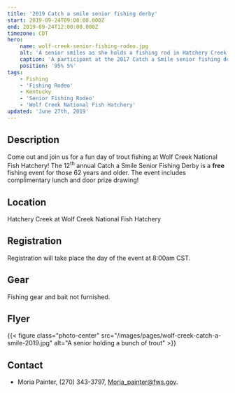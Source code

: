 ```yaml
---
title: '2019 Catch a smile senior fishing derby'
start: 2019-09-24T09:00:00.000Z
end: 2019-09-24T12:00:00.000Z
timezone: CDT
hero:
    name: wolf-creek-senior-fishing-rodeo.jpg
    alt: 'A senior smiles as she holds a fishing rod in Hatchery Creek.'
    caption: 'A participant at the 2017 Catch a Smile senior fishing derby. Photo by USFWS.'
    position: '95% 5%'
tags:
    - Fishing
    - 'Fishing Rodeo'
    - Kentucky
    - 'Senior Fishing Rodeo'
    - 'Wolf Creek National Fish Hatchery'
updated: 'June 27th, 2019'
---
```


## Description

Come out and join us for a fun day of trout fishing at Wolf Creek National Fish Hatchery!
The 12<sup>th</sup> annual Catch a Smile Senior Fishing Derby is a **free** fishing event for those 62 years and older. The event includes complimentary lunch and door prize drawing!

## Location

Hatchery Creek at Wolf Creek National Fish Hatchery

## Registration

Registration will take place the day of the event at 8:00am CST.

## Gear

Fishing gear and bait not furnished.

## Flyer

{{< figure class="photo-center" src="/images/pages/wolf-creek-catch-a-smile-2019.jpg" alt="A senior holding a bunch of trout" >}}

## Contact

- Moria Painter, (270) 343-3797, [Moria_painter@fws.gov](mailto:Moria_painter@fws.gov).